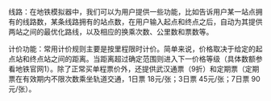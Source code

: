 


线路：在地铁模拟器中，我们可以为用户提供一些功能，比如告诉用户某一站点拥有的线路数，某条线路拥有的站点数，在用户输入起点和终点之后，自动为其提供两站之间的最优化路线，以及相应的换乘次数、公里数和票数等。

计价功能：常用计价规则主要是按里程限时计价。简单来说，价格取决于给定的起点站和终点站之间的距离。当距离超过确定范围则进入下一价格等级（具体数额参看地铁官网1）。除了正常买单程票价外，还提供武汉通票（9折）和定期票（定期票在有效期内不限次数乘坐轨道交通，1日票 18元/张；3日票 45元/张；7日票 90元/张）。
